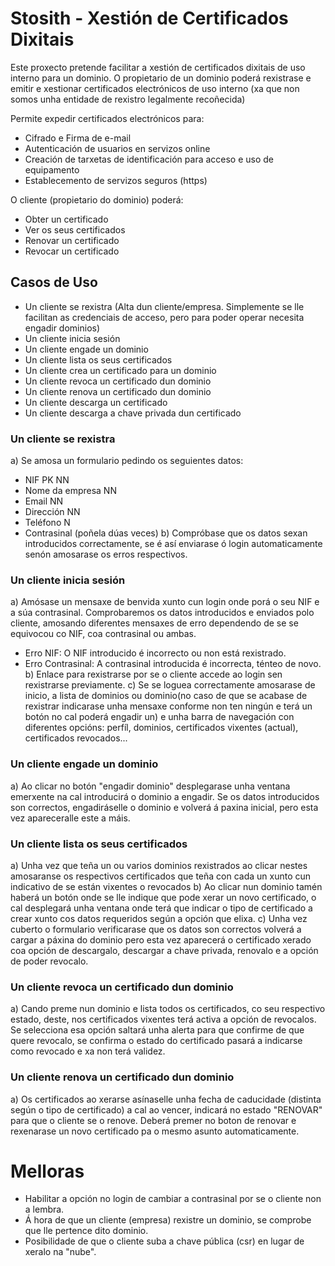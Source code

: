 # Stosith - Xestión de Certificados Dixitais
Este proxecto pretende facilitar a xestión de certificados dixitais de uso interno para un dominio.
O propietario de un dominio poderá rexistrase e emitir e xestionar certificados electrónicos de uso interno 
(xa que non somos unha entidade de rexistro legalmente recoñecida)

Permite expedir certificados electrónicos para:
- Cifrado e Firma de e-mail
- Autenticación de usuarios en servizos online
- Creación de tarxetas de identificación para acceso e uso de equipamento 
- Establecemento de servizos seguros (https)

O cliente (propietario do dominio) poderá:
- Obter un certificado
- Ver os seus certificados
- Renovar un certificado
- Revocar un certificado

## Casos de Uso
+ Un cliente se rexistra (Alta dun cliente/empresa. Simplemente se lle facilitan as credenciais de acceso, pero para poder operar necesita engadir dominios)
+ Un cliente inicia sesión
+ Un cliente engade un dominio
+ Un cliente lista os seus certificados
+ Un cliente crea un certificado para un dominio
+ Un cliente revoca un certificado dun dominio
+ Un cliente renova un certificado dun dominio
+ Un cliente descarga un certificado
+ Un cliente descarga a chave privada dun certificado

### Un cliente se rexistra
a) Se amosa un formulario pedindo os seguientes datos:
+ NIF PK NN
+ Nome da empresa NN
+ Email NN
+ Dirección NN
+ Teléfono N
+ Contrasinal (poñela dúas veces)
b) Compróbase que os datos sexan introducidos correctamente, se é así enviarase ó login automaticamente senón amosarase os erros respectivos.

### Un cliente inicia sesión
a) Amósase un mensaxe de benvida xunto cun login onde porá o seu NIF e a súa contrasinal. Comprobaremos os datos introducidos e enviados polo cliente, amosando diferentes mensaxes de erro dependendo de se se equivocou co NIF, coa contrasinal ou ambas.
+ Erro NIF: O NIF introducido é incorrecto ou non está rexistrado.
+ Erro Contrasinal: A contrasinal introducida é incorrecta, ténteo de novo.
b) Enlace para rexistrarse por se o cliente accede ao login sen rexistrarse previamente.
c) Se se loguea correctamente amosarase de inicio, a lista de dominios ou dominio(no caso de que se acabase de rexistrar indicarase unha mensaxe conforme non ten ningún e terá un botón no cal poderá engadir un) e unha barra de navegación con diferentes opcións: perfíl, dominios, certificados vixentes (actual), certificados revocados...

### Un cliente engade un dominio
a) Ao clicar no botón "engadir dominio" desplegarase unha ventana emerxente na cal introducirá o dominio a engadir. Se os datos introducidos son correctos, engadiráselle o dominio e volverá á paxina inicial, pero esta vez apareceralle este a máis.

### Un cliente lista os seus certificados
a) Unha vez que teña un ou varios dominios rexistrados ao clicar nestes amosaranse os respectivos certificados que teña con cada un xunto cun indicativo de se están vixentes o revocados
b) Ao clicar nun dominio tamén haberá un botón onde se lle indique que pode xerar un novo certificado, o cal desplegará unha ventana onde terá que indicar o tipo de certificado a crear xunto cos datos requeridos según a opción que elixa. 
c) Unha vez cuberto o formulario verificarase que os datos son correctos volverá a cargar a páxina do dominio pero esta vez aparecerá o certificado xerado coa opción de descargalo, descargar a chave privada, renovalo e a opción de poder revocalo.

### Un cliente revoca un certificado dun dominio
a) Cando preme nun dominio e lista todos os certificados, co seu respectivo estado, deste, nos certificados vixentes terá activa a opción de revocalos. Se selecciona esa opción saltará unha alerta para que confirme de que quere revocalo, se confirma o estado do certificado pasará a indicarse como revocado e xa non terá validez.

### Un cliente renova un certificado dun dominio
a) Os certificados ao xerarse asínaselle unha fecha de caducidade (distinta según o tipo de certificado) a cal ao vencer, indicará no estado "RENOVAR" para que o cliente se o renove. Deberá premer no boton de renovar e rexenarase un novo certificado pa o mesmo asunto automaticamente.








# Melloras
+ Habilitar a opción no login de cambiar a contrasinal por se o cliente non a lembra.
+ Á hora de que un cliente (empresa) rexistre un dominio, se comprobe que lle pertence dito dominio.
+ Posibilidade de que o cliente suba a chave pública (csr) en lugar de xeralo na "nube". 
  